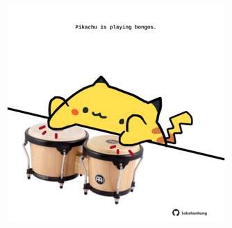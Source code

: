 <!-- built at 16/08/2021, 11:02:11 UTC -->
<p align="center">
  <img width="500" height="500" src="./ReadmeImage.svg">
</p>
